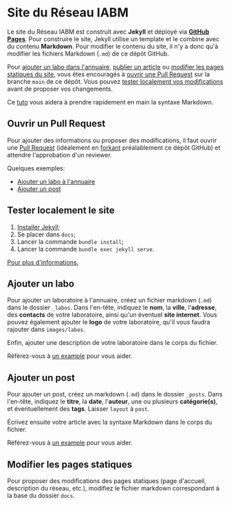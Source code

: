 # Site du Réseau IABM

Le site du Réseau IABM est construit avec **Jekyll** et déployé via **[GitHub Pages](https://docs.github.com/en/pages/setting-up-a-github-pages-site-with-jekyll)**. Pour construire le site, Jekyll utilise un template et le combine avec du contenu **Markdown**. Pour modifier le contenu du site, il n'y a donc qu'à modifier les fichiers
Markdown (`.md`) de ce dépôt GitHub.

Pour [ajouter un labo dans l'annuaire](#ajouter-un-labo), [publier un article](#ajouter-un-post) ou [modifier les pages statiques du site](#modifier-les-pages-statiques), vous êtes encouragés à [ouvrir une Pull Request](#pull-request) sur la branche `main` de ce dépôt. Vous pouvez [tester localement vos modifications](#tester-localement-le-site) avant de proposer vos changements.

Ce [tuto](https://reseau-iabm.github.io/tuto/2025/03/11/markdown.html) vous aidera à prendre rapidement en main la syntaxe Markdown.

## Ouvrir un Pull Request

Pour ajouter des informations ou proposer des modifications, il faut ouvrir une [Pull Request](https://docs.github.com/en/pull-requests) (idéalement en [forkant](https://docs.github.com/fr/pull-requests/collaborating-with-pull-requests/working-with-forks/fork-a-repo) préalablement
ce dépôt GitHub) et attendre l'approbation d'un reviewer.

Quelques exemples:
- [Ajouter un labo à l'annuaire](https://github.com/reseau-iabm/reseau-iabm.github.io/pull/1)
- [Ajouter un post](https://github.com/reseau-iabm/reseau-iabm.github.io/pull/3)

## Tester localement le site

1. [Installer Jekyll](https://jekyllrb.com/docs/installation/);
2. Se placer dans `docs`;
3. Lancer la commande `bundle install`;
4. Lancer la commande `bundle exec jekyll serve`.

[Pour plus d'informations.](https://docs.github.com/en/pages/setting-up-a-github-pages-site-with-jekyll/testing-your-github-pages-site-locally-with-jekyll)

## Ajouter un labo

Pour ajouter un laboratoire à l'annuaire, créez un fichier markdown (`.md`) dans le dossier `_labos`.
Dans l'en-tête, indiquez le **nom**, la **ville**, l'**adresse**, des **contacts** de votre laboratoire, ainsi qu'un éventuel **site internet**. Vous pouvez également ajouter le **logo** de votre laboratoire, qu'il vous faudra rajouter dans `images/labos`.

Enfin, ajouter une description de votre laboratoire dans le corps du fichier.

Référez-vous à [un example](https://github.com/reseau-iabm/reseau-iabm.github.io/blob/main/docs/_labos/aramis.md?plain=1) pour vous aider.

## Ajouter un post

Pour ajouter un post, créez un markdown (`.md`) dans le dossier `_posts`. Dans l'en-tête, indiquez
le **titre**, la **date**, l'**auteur**, une ou plusieurs **catégorie(s)**, et éventuellement
des **tags**. Laisser `layout` à `post`.

Écrivez ensuite votre article avec la syntaxe Markdown dans le corps du fichier. 

Référez-vous
à [un example](https://github.com/reseau-iabm/reseau-iabm.github.io/blob/main/docs/_posts/2025-03-17-bienvenue.md?plain=1) pour vous aider.

## Modifier les pages statiques

Pour proposer des modifications des pages statiques (page d'accueil, description du réseau, etc.),
modifiez le fichier markdown correspondant à la base du dossier `docs`. 
